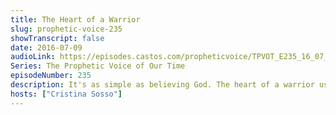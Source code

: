 ```yaml
---
title: The Heart of a Warrior
slug: prophetic-voice-235
showTranscript: false
date: 2016-07-09
audioLink: https://episodes.castos.com/propheticvoice/TPVOT_E235_16_07_09-10_The_Heart_of_a_Warrior.mp3
Series: The Prophetic Voice of Our Time
episodeNumber: 235
description: It's as simple as believing God. The heart of a warrior uses prophecy as a weapon to forcefully advance the kingdom of God.
hosts: ["Cristina Sosso"]
---
```

